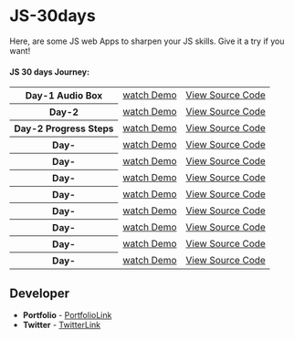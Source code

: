 # JS-30days

Here, are some JS web Apps to sharpen your JS skills. Give it a try if you want!

####  JS 30 days Journey:

  <table>
    <tr>
      <th>Day-1 Audio Box</th>
      <td><a href="https://o15b38.csb.app/">watch Demo</a></td>
      <td><a href="https://codesandbox.io/s/day-1-audiobox-o15b38">View Source Code</a></td>
    </tr>
    <tr>
      <th>Day-2</th>
      <td><a href="https://453ui.csb.app/">watch Demo</a></td>
      <td><a href="https://codesandbox.io/s/day-2-progresssteps-0wtdh3">View Source Code</a></td>
    </tr>
    <tr>
      <th>Day-2 Progress Steps</th>
      <td><a href="">watch Demo</a></td>
      <td><a href="">View Source Code</a></td>
    </tr>
    <tr>
      <th>Day-</th>
      <td><a href="">watch Demo</a></td>
      <td><a href="">View Source Code</a></td>
    </tr>
    <tr>
      <th>Day-</th>
      <td><a href="">watch Demo</a></td>
      <td><a href="">View Source Code</a></td>
    </tr>
    <tr>
      <th>Day-</th>
      <td><a href="">watch Demo</a></td>
      <td><a href="">View Source Code</a></td>
    </tr>
    <tr>
      <th>Day-</th>
      <td><a href="">watch Demo</a></td>
      <td><a href="">View Source Code</a></td>
    </tr>
    <tr>
      <th>Day-</th>
      <td><a href="">watch Demo</a></td>
      <td><a href="">View Source Code</a></td>
    </tr>
    <tr>
      <th>Day-</th>
      <td><a href="">watch Demo</a></td>
      <td><a href="">View Source Code</a></td>
    </tr>
    <tr>
      <th>Day-</th>
      <td><a href="">watch Demo</a></td>
      <td><a href="">View Source Code</a></td>
    </tr>
    <tr>
      <th>Day-</th>
      <td><a href="">watch Demo</a></td>
      <td><a href="">View Source Code</a></td>
    </tr>

   </table>

## **Developer**

- **Portfolio** - [PortfolioLink](https://sabiya.netlify.app/)
- **Twitter** - [TwitterLink](https://twitter.com/nerd_fswd)
